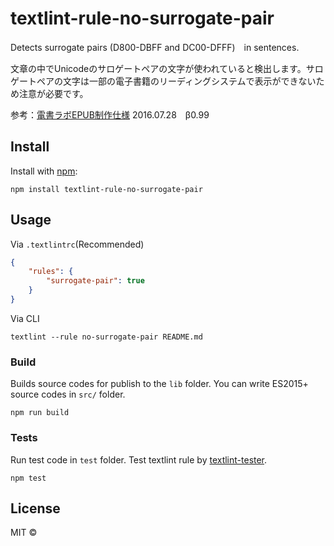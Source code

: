# textlint-rule-no-surrogate-pair

Detects surrogate pairs (D800-DBFF and DC00-DFFF)　in sentences.

文章の中でUnicodeのサロゲートペアの文字が使われていると検出します。サロゲートペアの文字は一部の電子書籍のリーディングシステムで表示ができないため注意が必要です。

参考：[電書ラボEPUB制作仕様](http://densholab.jp/page-29/page-70) 2016.07.28　β0.99

## Install

Install with [npm](https://www.npmjs.com/):

    npm install textlint-rule-no-surrogate-pair

## Usage

Via `.textlintrc`(Recommended)

```json
{
    "rules": {
        "surrogate-pair": true
    }
}
```

Via CLI

```
textlint --rule no-surrogate-pair README.md
```

### Build

Builds source codes for publish to the `lib` folder.
You can write ES2015+ source codes in `src/` folder.

    npm run build

### Tests

Run test code in `test` folder.
Test textlint rule by [textlint-tester](https://github.com/textlint/textlint-tester "textlint-tester").

    npm test

## License

MIT © 